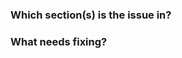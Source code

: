 <!--
Please only submit documentation-related issues with this form, or follow the contributing to OpenShift guidelines to submit a PR.
-->

### Which section(s) is the issue in?



### What needs fixing?
